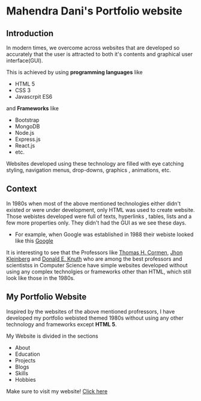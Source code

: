 # Mahendra Dani's Portfolio website

## Introduction
In modern times, we overcome across websites that are developed so accurately that the user is attracted to both it's contents and graphical user interface(GUI). 

This is achieved by using __programming languages__ like
- HTML 5
- CSS 3
- Javascrpit ES6

and __Frameworks__ like
- Bootstrap
- MongoDB
- Node.js
- Express.js
- React.js
- etc.

Websites developed using these technology are filled with eye catching styling, navigation menus, drop-downs, graphics , animations, etc.

## Context
In 1980s when most of the above mentioned technologies either didn't existed or were under development, only HTML was used to create website. Those webistes developed were full of texts, hyperlinks , tables, lists and a few more properties only. They didn't had the GUI as we see these days. 

- For example, when Google was established in 1988 their webiste looked like this [Google](https://elgoog.im/google1998/)

It is interesting to see that the Professors like [Thomas H. Cormen](https://www.cs.dartmouth.edu/~thc/), [Jhon Kleinberg](https://www.cs.cornell.edu/home/kleinber/) and [Donald E. Knuth](https://www-cs-faculty.stanford.edu/~knuth/) who are among the best professors and scientistss in Computer Science have simple websites developed without using any complex technolgies or frameworks other than HTML, which still look like those in the 1980s.

## My Portfolio Website
Inspired by the websites of the above mentioned profressors, I have developed my portfolio webisted themed 1980s without using any other technology and frameworks except __HTML 5__.

My Website is divided in the sections
- About
- Education
- Projects
- Blogs
- Skills
- Hobbies

Make sure to visit my website!
[Click here](https://mahendradani.github.io/Mahendra-Dani-s-Portfolio-Website/)
